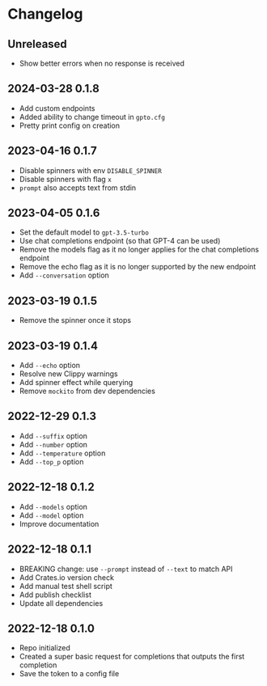 # Changelog

## Unreleased

- Show better errors when no response is received

## 2024-03-28 0.1.8

- Add custom endpoints
- Added ability to change timeout in `gpto.cfg`
- Pretty print config on creation

## 2023-04-16 0.1.7

- Disable spinners with env `DISABLE_SPINNER`
- Disable spinners with flag `x`
- `prompt` also accepts text from stdin

## 2023-04-05 0.1.6

- Set the default model to `gpt-3.5-turbo`
- Use chat completions endpoint (so that GPT-4 can be used)
- Remove the models flag as it no longer applies for the chat completions endpoint
- Remove the echo flag as it is no longer supported by the new endpoint
- Add `--conversation` option

## 2023-03-19 0.1.5

- Remove the spinner once it stops

## 2023-03-19 0.1.4

- Add `--echo` option
- Resolve new Clippy warnings
- Add spinner effect while querying
- Remove `mockito` from dev dependencies

## 2022-12-29 0.1.3

- Add `--suffix` option
- Add `--number` option
- Add `--temperature` option
- Add `--top_p` option

## 2022-12-18 0.1.2

- Add `--models` option
- Add `--model` option
- Improve documentation

## 2022-12-18 0.1.1

- BREAKING change: use `--prompt` instead of `--text` to match API
- Add Crates.io version check
- Add manual test shell script
- Add publish checklist
- Update all dependencies

## 2022-12-18 0.1.0

- Repo initialized
- Created a super basic request for completions that outputs the first completion
- Save the token to a config file
